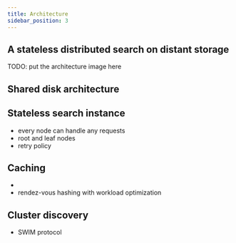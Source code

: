```yaml
---
title: Architecture
sidebar_position: 3
---
```


## A stateless distributed search on distant storage

TODO: put the architecture image here

## Shared disk architecture

## Stateless search instance
- every node can handle any requests
- root and leaf nodes
- retry policy

## Caching
-  
- rendez-vous hashing with workload optimization

## Cluster discovery
- SWIM protocol



